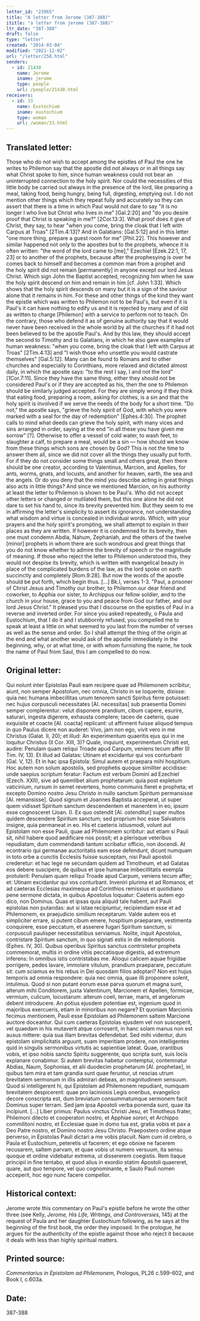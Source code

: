 ```yaml
---
letter_id: "23965"
title: "A letter from Jerome (387-388)"
ititle: "a letter from jerome (387-388)"
ltr_date: "387-388"
draft: false
type: "letter"
created: "2014-03-04"
modified: "2021-12-02"
url: "/letter/258.html"
senders:
  - id: 21430
    name: Jerome
    iname: jerome
    type: people
    url: /people/21430.html
receivers:
  - id: 33
    name: Eustochium
    iname: eustochium
    type: woman
    url: /woman/33.html
---
```

<h2> Translated letter:</h2>Those who do not wish to accept among the epistles of Paul the one he writes to Philemon say that the apostle did not always or in all things say what Christ spoke to him, since human weakness could not bear an uninterrupted connection to the holy spirit.  Nor could the necessities of this little body be carried out always in the presence of the lord, like preparing a meal, taking food, being hungry, being full, digesting, emptying out.  I do not mention other things which they repeat fully and accurately so they can assert that there is a time in which Paul would not dare to say "it is no longer I who live but Christ who lives in me" [Gal.2:20] and "do you desire proof that Christ is speaking in me?" [2Cor.13:3].  What proof does it give of Christ, they say, to hear "when you come, bring the cloak that I left with Carpus at Troas" [2Tim.4:13]?  And in Galatians:   [Gal.5:12] and in this letter "one more thing, prepare a guest room for me" [Phil.22].
This however and similar happened not only to the apostles but to the prophets, whence it is often written:  "the word of the lord came to [me]," Ezechiel [Ezek.22:1, 17, 23] or to another of the prophets, because after the prophesying is over he comes back to himself and becomes a common man from a prophet and the holy spirit did not remain [permanently] in anyone except our lord Jesus Christ.  Which sign John the Baptist accepted, recognizing him when he saw the holy spirit descend on him and remain in him [cf. John 1:33].  Which shows that the holy spirit descends on many but it is a sign of the saviour alone that it remains in him.  For these and other things of the kind they want the epistle which was written to Philemon not to be Paul's, but even if it is Paul's it can have nothing to edify us and it is rejected by many and of old as written to charge [Philemon] with a service to perform not to teach.  On the contrary, those who defend it as of genuine authority say that it would never have been received in the whole world by all the churches if it had not been believed to be the apostle Paul's.  And by this law, they should accept the second to Timothy and to Galatians, in which he also gave examples of human weakness:  "when you come, bring the cloak that I left with Carpus at Troas" [2Tim.4:13] and "I wish those who unsettle you would castrate themselves" [Gal.5:12].  Many can be found to Romans and to other churches and especially to Corinthians, more relaxed and dictated almost daily, in which the apostle says:  "to the rest I say, I and not the lord" [1Cor.7:11].  Since they have the same thing, either they should not be considered Paul's or if they are accepted as his, then the one to Philemon should be similarly judged accepted.
For they are simply wrong if they think that eating food, preparing a room, asking for clothes, is a sin and that the holy spirit is involved if we serve the needs of the body for a short time.  "Do not," the apostle says, "grieve the holy spirit of God, with which you were marked with a seal for the day of redemption" [Ephes.4:30].  The prophet calls to mind what deeds can grieve the holy spirit, with many vices and sins arranged in order, saying at the end "in all these you have given me sorrow" [?].  Otherwise to offer a vessel of cold water, to wash feet, to slaughter a calf, to prepare a meal, would be a sin — how should we know from these things which sons are chosen by God?  This is not the time to answer them all, since we did not cover all the things they usually put forth.  For if they do not consider some things small and others great, then there should be one creator, according to Valentinus, Marcion, and Apelles, for ants, worms, gnats, and locusts, and another for heaven, earth, the sea and the angels.  Or do you deny that the mind you describe acting in great things also acts in little things?
And since we mentioned Marcion, on his authority at least the letter to Philemon is shown to be Paul's.  Who did not accept other letters or changed or mutilated them, but this one alone he did not dare to set his hand to, since its brevity prevented him.  But they seem to me in affirming the letter's simplicity to assert its ignorance, not understanding what wisdom and virtue is concealed in individual words.  Which, with your prayers and the holy spirit's prompting, we shall attempt to explain in their places as they are written.  If however it is condemned for its brevity, then one must condemn Abdia, Nahum, Zephaniah, and the others of the twelve [minor] prophets in whom there are such wondrous and great things that you do not know whether to admire the brevity of speech or the magnitude of meaning.  If those who reject the letter to Philemon understood this, they would not despise its brevity, which is written with evangelical beauty in place of the complicated burdens of the law, as the lord spoke on earth succinctly and completely [Rom.9:28].  But now the words of the apostle should be put forth, which begin thus.
[...]
Bk.I, verses 1-3.  "Paul, a prisoner of Christ Jesus and Timothy our brother, to Philemon our dear friend and coworker, to Apphia our sister, to Archippus our fellow soldier, and to the church in your house, grace to you and peace from God our father, and our lord Jesus Christ."  It pleased you that I discourse on the epistles of Paul in a reverse and inverted order.  For since you asked repeatedly, o Paula and Eustochium, that I do it and I stubbornly refused, you compelled me to speak at least a little on what seemed to you last from the number of verses as well as the sense and order.  So I shall attempt the thing of the origin at the end and what another would ask of the apostle immediately in the beginning, why, or at what time, or with whom furnishing the name, he took the name of Paul from Saul, this I am compelled to do now.
<h2 class="mt-4"> Original letter:</h2>Qui nolunt inter Epistolas Pauli eam recipere quae ad Philemonem scribitur, aiunt, non semper Apostolum, nec omnia, Christo in se loquente, dixisse: quia nec humana imbecillitas unum tenorem sancti Spiritus ferre potuisset: nec hujus corpusculi necessitates [Al. necessitas] sub praesentia Domini semper complerentur: velut disponere prandium, cibum capere, esurire, saturari, ingesta digerere, exhausta complere; taceo de caeteris, quae exquisite et coacte [Al. coacta] replicant: ut affirment fuisse aliquod tempus in quo Paulus dicere non auderet: Vivo, jam non ego, vivit vero in me Christus (Galat. II, 20); et illud: An experimentum quaeritis ejus qui in me loquitur Christus (II Cor. XIII, 3)? Quale, inquiunt, experimentum Christi est, audire: Penulam quam reliqui Troade apud Carpum, veniens tecum affer (II Tim. IV, 13). Et illud ad Galatas: Utinam et excidantur qui vos conturbant (Gal. V, 12). Et in hac ipsa Epistola: Simul autem et praepara mihi hospitium. Hoc autem non solum apostolis, sed prophetis quoque similiter accidisse: unde saepius scriptum feratur: Factum est verbum Domini ad Ezechiel (Ezech. XXII), sive ad quemlibet alium prophetarum: quia post expletum vaticinium, rursum in semet revertens, homo communis fieret e propheta; et excepto Domino nostro Jesu Christo in nullo sanctum Spiritum permansisse [Al. remansisse]. Quod signum et Joannes Baptista acceperat, ut super quem vidisset Spiritum sanctum descendentem et manentem in eo, ipsum esse cognosceret (Joan. I). Ex quo ostendit [Al. ostenditur] super multos quidem descendere Spiritum sanctum; sed proprium hoc esse Salvatoris insigne, quia permaneat in eo. His et caeteris istiusmodi, volunt aut Epistolam non esse Pauli, quae ad Philemonem scribitur: aut etiam si Pauli sit, nihil habere quod aedificare nos possit; et a plerisque veteribus repudiatam, dum commendandi tantum scribatur officio, non docendi. At econtrario qui germanae auctoritatis eam esse defendunt, dicunt numquam in toto orbe a cunctis Ecclesiis fuisse susceptam, nisi Pauli apostoli crederetur: et hac lege ne secundam quidem ad Timotheum, et ad Galatas eos debere suscipere, de quibus et ipse humanae imbecillitatis exempla protulerit: Penulam quam reliqui Troade apud Carpum, veniens tecum affer; et: Utinam excidantur qui vos conturbant. Inveniri plurima et ad Romanos, et ad caeteras Ecclesias maximeque ad Corinthios remissius et quotidiano pene sermone dictata, in quibus Apostolus loquatur: Caeteris autem ego dico, non Dominus. Quas et ipsas quia aliquid tale habent, aut Pauli epistolas non putandas: aut si istae recipiuntur, recipiendam esse et ad Philemonem, ex praejudicio similium receptarum. Valde autem eos et simpliciter errare, si putent cibum emere, hospitium praeparare, vestimenta conquirere, esse peccatum, et asserere fugari Spiritum sanctum, si corpusculi paulisper necessitatibus serviamus. Nolite, inquit Apostolus, contristare Spiritum sanctum, in quo signati estis in die redemptionis (Ephes. IV, 30). Quibus operibus Spiritus sanctus contristetur propheta commemorat, multis in ordine vitiis peccatisque digestis, ad extremum inferens: In omnibus istis contristabas me. Alioqui calicem aquae frigidae porrigere, pedes lavare, immolare vitulum, prandium praeparare, peccatum sit: cum sciamus ex his rebus in Dei quosdam filios adoptari? Non est hujus temporis ad omnia respondere: quia nec omnia, quae illi proponere solent, intulimus. Quod si non putant eorum esse parva quorum et magna sunt, alterum mihi Conditorem, juxta Valentinum, Marcionem et Apellen, formicae, vermium, culicum, locustarum: alterum coeli, terrae, maris, et angelorum debent introducere. An potius ejusdem potentiae est, ingenium quod in majoribus exercueris, etiam in minoribus non negare? Et quoniam Marcionis fecimus mentionem, Pauli esse Epistolam ad Philemonem saltem Marcione auctore doceantur. Qui cum caeteras Epistolas ejusdem vel non susceperit, vel quaedam in his mutaverit atque corroserit, in hanc solam manus non est ausus mittere: quia sua illam brevitas defendebat. Sed mihi videntur, dum epistolam simplicitatis arguunt, suam imperitiam prodere, non intelligentes quid in singulis sermonibus virtutis ac sapientiae lateat. Quae, orantibus vobis, et ipso nobis sancto Spiritu suggerente, quo scripta sunt, suis locis explanare conabimur. Si autem brevitas habetur contemptui, contemnatur Abdias, Naum, Sophonias, et alii duodecim prophetarum [Al. prophetae], in quibus tam mira et tam grandia sunt quae feruntur, ut nescias utrum brevitatem sermonum in illis admirari debeas, an magnitudinem sensuum. Quod si intelligerent hi, qui Epistolam ad Philemonem repudiant, numquam brevitatem despicerent: quae pro laciniosis Legis oneribus, evangelico decore conscripta est, dum breviatum consummatumque sermonem facit Dominus super terram. Sed jam ipsa Apostoli verba ponenda sunt, quae ita incipiunt.
[...]
Liber primus:  Paulus vinctus Christi Jesu, et Timotheus frater, Philemoni dilecto et cooperatori nostro, et Apphiae sorori, et Archippo commilitoni nostro, et Ecclesiae quae in domo tua est, gratia vobis et pax a Deo Patre nostro, et Domino nostro Jesu Christo. Praepostero ordine atque perverso, in Epistolas Pauli dictari a me vobis placuit. Nam cum id crebro, o Paula et Eustochium, peteretis ut facerem; et ego obnixe ne facerem recusarem, saltem parvam, et quae vobis ut numero versuum, ita sensu quoque et ordine videbatur extrema, ut dissererem coegistis. Rem itaque principii in fine tentabo, et quod alius in exordio statim Apostoli quaereret, quare, aut quo tempore, vel quo cognominante, e Saulo Pauli nomen acceperit, hoc ego nunc facere compellor.
<h2 class="mt-4"> Historical context:</h2><p>Jerome wrote this commentary on Paul's epistle before he wrote the other three (see Kelly, <em>Jerome, His Life, Writings, and Controversies</em>, 145) at the request of Paula and her daughter Eustochium following, as he says at the beginning of the first book, the order they imposed. In the prologue, he argues for the authenticity of the epistle against those who reject it because it deals with less than highly spiritual matters.</p><h2 class="mt-4"> Printed source:</h2><p><em>Commentarius in Epistolam ad Philemonem,</em> Prologus, PL26 c.599-602, and Book I, c.603a.</p><h2 class="mt-4"> Date:</h2>387-388